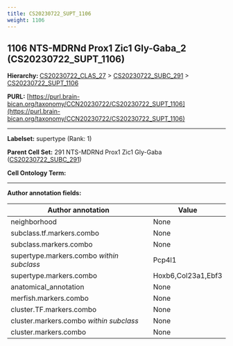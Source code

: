 ```yaml
---
title: CS20230722_SUPT_1106
weight: 1106
---
```

## 1106 NTS-MDRNd Prox1 Zic1 Gly-Gaba_2 (CS20230722_SUPT_1106)
<b>Hierarchy: </b>
[CS20230722_CLAS_27](../CS20230722_CLAS_27) >
[CS20230722_SUBC_291](../CS20230722_SUBC_291) >
[CS20230722_SUPT_1106](../CS20230722_SUPT_1106)

**PURL:** [https://purl.brain-bican.org/taxonomy/CCN20230722/CS20230722_SUPT_1106](https://purl.brain-bican.org/taxonomy/CCN20230722/CS20230722_SUPT_1106)

---


**Labelset:** supertype (Rank: 1)

**Parent Cell Set:** 291 NTS-MDRNd Prox1 Zic1 Gly-Gaba ([CS20230722_SUBC_291](../CS20230722_SUBC_291))



**Cell Ontology Term:** 

[MARKER GENES.]: #


---

[TRANSFERRED ANNOTATIONS.]: #


[AUTHOR ANNOTATION FIELDS.]: #


**Author annotation fields:**

| Author annotation | Value |
|-------------------|-------|
|neighborhood|None|
|subclass.tf.markers.combo|None|
|subclass.markers.combo|None|
|supertype.markers.combo _within subclass_|Pcp4l1|
|supertype.markers.combo|Hoxb6,Col23a1,Ebf3|
|anatomical_annotation|None|
|merfish.markers.combo|None|
|cluster.TF.markers.combo|None|
|cluster.markers.combo _within subclass_|None|
|cluster.markers.combo|None|
